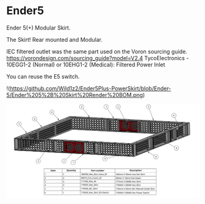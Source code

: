 # Ender5
Ender 5(+) Modular Skirt.

The Skirt!  Rear mounted and Modular.  

IEC filtered outlet was the same part used on the Voron sourcing guide.  https://vorondesign.com/sourcing_guide?model=V2.4 	TycoElectronics - 10EGG1-2 (Normal) or 10EHG1-2 (Medical): Filtered Power Inlet

You can reuse the E5 switch.


!(https://github.com/Wild1z2/Ender5Plus-PowerSkirt/blob/Ender-5/Ender%205%2B%20Skirt%20Render%20BOM.png)

![Ender 5+ Render](Ender%205%2B%20Skirt%20Render%20BOM.png)
